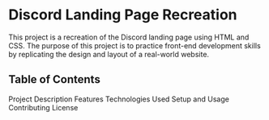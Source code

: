 
# Discord Landing Page Recreation

This project is a recreation of the Discord landing page using HTML and CSS. The purpose of this project is to practice front-end development skills by replicating the design and layout of a real-world website.


## Table of Contents

Project Description
Features
Technologies Used
Setup and Usage
Contributing
License
